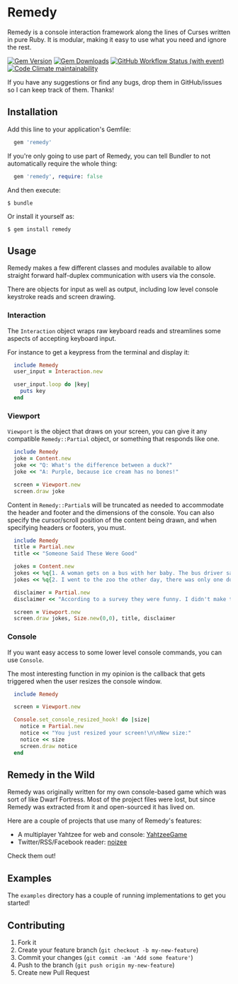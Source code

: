 Remedy
======

Remedy is a console interaction framework along the lines of Curses written in pure Ruby. It is modular, making it easy to use what you need and ignore the rest.

[![Gem Version](https://img.shields.io/gem/v/remedy.svg?style=for-the-badge)](https://rubygems.org/gems/remedy)
[![Gem Downloads](https://img.shields.io/gem/dt/remedy.svg?style=for-the-badge)](https://rubygems.org/gems/remedy)
[![GitHub Workflow Status (with event)](https://img.shields.io/github/actions/workflow/status/acook/remedy/ci.yml?style=for-the-badge)](https://github.com/acook/remedy/actions/workflows/ci.yml)
[![Code Climate maintainability](https://img.shields.io/codeclimate/maintainability/acook/remedy?style=for-the-badge)](https://codeclimate.com/github/acook/remedy/maintainability)


If you have any suggestions or find any bugs, drop them in GitHub/issues so I can keep track of them. Thanks!

Installation
------------

Add this line to your application's Gemfile:

```ruby
  gem 'remedy'
```

If you're only going to use part of Remedy, you can tell Bundler to not automatically require the whole thing:

```ruby
  gem 'remedy', require: false
```

And then execute:

    $ bundle

Or install it yourself as:

    $ gem install remedy

Usage
-----

Remedy makes a few different classes and modules available to allow straight forward half-duplex communication with users via the console.

There are objects for input as well as output, including low level console keystroke reads and screen drawing.

### Interaction

The `Interaction` object wraps raw keyboard reads and streamlines some aspects of accepting keyboard input.

For instance to get a keypress from the terminal and display it:

```ruby
  include Remedy
  user_input = Interaction.new

  user_input.loop do |key|
    puts key
  end
```

### Viewport

`Viewport` is the object that draws on your screen, you can give it any compatible `Remedy::Partial` object, or something that responds like one.

```ruby
  include Remedy
  joke = Content.new
  joke << "Q: What's the difference between a duck?"
  joke << "A: Purple, because ice cream has no bones!"

  screen = Viewport.new
  screen.draw joke
```

Content in `Remedy::Partial`s will be truncated as needed to accommodate the header and footer and the dimensions of the console. You can also specify the cursor/scroll position of the content being drawn, and when specifying headers or footers, you must.

```ruby
  include Remedy
  title = Partial.new
  title << "Someone Said These Were Good"

  jokes = Content.new
  jokes << %q{1. A woman gets on a bus with her baby. The bus driver says: 'Ugh, that's the ugliest baby I've ever seen!' The woman walks to the rear of the bus and sits down, fuming. She says to a man next to her: 'The driver just insulted me!' The man says: 'You go up there and tell him off. Go on, I'll hold your monkey for you.'}
  jokes << %q{2. I went to the zoo the other day, there was only one dog in it, it was a shitzu.}

  disclaimer = Partial.new
  disclaimer << "According to a survey they were funny. I didn't make them."

  screen = Viewport.new
  screen.draw jokes, Size.new(0,0), title, disclaimer
```

### Console

If you want easy access to some lower level console commands, you can use `Console`.

The most interesting function in my opinion is the callback that gets triggered when the user resizes the console window.

```ruby
  include Remedy

  screen = Viewport.new

  Console.set_console_resized_hook! do |size|
    notice = Partial.new
    notice << "You just resized your screen!\n\nNew size:"
    notice << size
    screen.draw notice
  end
```

Remedy in the Wild
------------------

Remedy was originally written for my own console-based game which was sort of like Dwarf Fortress. Most of the project files were lost, but since Remedy was extracted from it and open-sourced it has lived on.

Here are a couple of projects that use many of Remedy's features:
- A multiplayer Yahtzee for web and console: [YahtzeeGame](https://github.com/ProgrammingPractice/YahtzeeGame)
- Twitter/RSS/Facebook reader: [noizee](https://github.com/acook/noizee)

Check them out!

Examples
--------

The `examples` directory has a couple of running implementations to get you started!

Contributing
------------

1. Fork it
2. Create your feature branch (`git checkout -b my-new-feature`)
3. Commit your changes (`git commit -am 'Add some feature'`)
4. Push to the branch (`git push origin my-new-feature`)
5. Create new Pull Request
